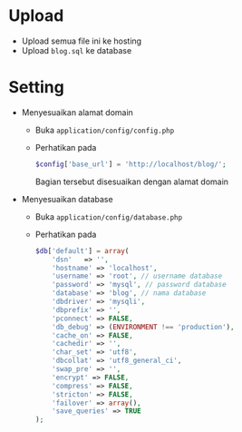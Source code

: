 # Upload

- Upload semua file ini ke hosting
- Upload `blog.sql` ke database

# Setting

- Menyesuaikan alamat domain

	- Buka `application/config/config.php`
	- Perhatikan pada

		```php
		$config['base_url'] = 'http://localhost/blog/';
		```

		Bagian tersebut disesuaikan dengan alamat domain

- Menyesuaikan database

	- Buka `application/config/database.php`
	- Perhatikan pada

		```php
		$db['default'] = array(
			'dsn'	=> '',
			'hostname' => 'localhost',
			'username' => 'root', // username database
			'password' => 'mysql', // password database
			'database' => 'blog', // nama database
			'dbdriver' => 'mysqli',
			'dbprefix' => '',
			'pconnect' => FALSE,
			'db_debug' => (ENVIRONMENT !== 'production'),
			'cache_on' => FALSE,
			'cachedir' => '',
			'char_set' => 'utf8',
			'dbcollat' => 'utf8_general_ci',
			'swap_pre' => '',
			'encrypt' => FALSE,
			'compress' => FALSE,
			'stricton' => FALSE,
			'failover' => array(),
			'save_queries' => TRUE
		);
		```